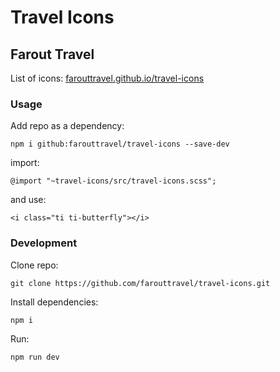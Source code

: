 # Travel Icons
## Farout Travel

List of icons: [farouttravel.github.io/travel-icons](https://farouttravel.github.io/travel-icons)

### Usage
Add repo as a dependency:

`npm i github:farouttravel/travel-icons --save-dev`

import:

`@import "~travel-icons/src/travel-icons.scss";`

and use:

`<i class="ti ti-butterfly"></i>`



### Development
Clone repo:

`git clone https://github.com/farouttravel/travel-icons.git`

Install dependencies:

`npm i`

Run:

`npm run dev`

